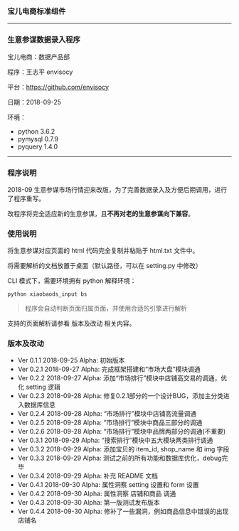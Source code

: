 ### 宝儿电商标准组件

---

### 生意参谋数据录入程序

宝儿电商：数据产品部

程序：王志平 envisocy

平台：https://github.com/envisocy

日期：2018-09-25

环境：
- python 3.6.2
- pymysql 0.7.9
- pyquery 1.4.0

---

### 程序说明

2018-09 生意参谋市场行情迎来改版，为了完善数据录入及方便后期调用，进行了程序重写。

改程序将完全适应新的生意参谋，且**不再对老的生意参谋向下兼容**。

### 使用说明

将生意参谋对应页面的 html 代码完全复制并粘贴于 html.txt 文件中。

将需要解析的文档放置于桌面（默认路径，可以在 setting.py 中修改）

CLI 模式下，需要环境拥有 python 解释环境：

```shell
python xiaobaods_input bs
```

> 程序会自动判断页面归属页面，并使用合适的引擎进行解析

支持的页面解析请参看 版本及改动 相关内容。

### 版本及改动

- Ver 0.1.1 2018-09-25 Alpha: 初始版本
- Ver 0.2.1 2018-09-27 Alpha: 完成框架搭建和“市场大盘”模块调通
- Ver 0.2.2 2018-09-27 Alpha: 添加“市场排行”模块中店铺高交易的调通，优化 setting 逻辑
- Ver 0.2.3 2018-09-28 Alpha: 修复0.2.1部分的一个设计BUG，添加主分类进入数据库信息
- Ver 0.2.4 2018-09-28 Alpha: “市场排行”模块中店铺高流量调通
- Ver 0.2.5 2018-09-28 Alpha: “市场排行”模块中商品三部分的调通
- Ver 0.2.6 2018-09-28 Alpha: “市场排行”模块中品牌两部分的调通(不重要)
- Ver 0.3.1 2018-09-29 Alpha: “搜索排行”模块中五大模块两类排行调通
- Ver 0.3.2 2018-09-29 Alpha: 添加宝贝的 item_id, shop_name 和 img 字段
- Ver 0.3.3 2018-09-29 Alpha: 测试之前的所有功能和数据库优化，debug完毕
- Ver 0.3.4 2018-09-29 Alpha: 补充 README 文档
- Ver 0.4.1 2018-09-30 Alpha: 属性洞察 setting 设置和 form 设置
- Ver 0.4.2 2018-09-30 Alpha: 属性洞察 店铺和商品 调通
- Ver 0.4.3 2018-09-30 Alpha: 第一版测试发布版本
- Ver 0.4.4 2018-09-30 Alpha: 修补了一些漏洞，例如商品信息中错误的出现店铺名

